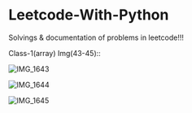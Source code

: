 # Leetcode-With-Python
Solvings & documentation of problems in leetcode!!!



Class-1(array) Img(43-45)::

![IMG_1643](https://user-images.githubusercontent.com/78719429/127686201-59472f53-2bc5-4e42-8335-c0e38b790c9b.jpg)

![IMG_1644](https://user-images.githubusercontent.com/78719429/127686238-7472aa25-c76c-4492-8450-5e5b0c39c7e8.jpg)

![IMG_1645](https://user-images.githubusercontent.com/78719429/127686271-2a725942-ef14-48c5-91bb-ad11f70bf8ce.jpg)

